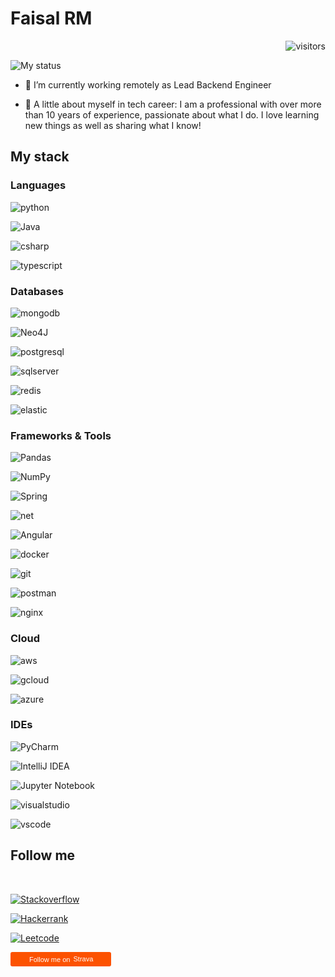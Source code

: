 # Faisal RM

<div  align="right">

  

![visitors](https://visitor-badge.laobi.icu/badge?page_id=github.com/theclai)

</div>

![My status](https://github-readme-stats.vercel.app/api?username=theclai&show_icons=true&show_icons=true&title_color=fff&icon_color=79ff97&text_color=9f9f9f&bg_color=161b22)

  
- 🔭 I’m currently working remotely as Lead Backend Engineer

- 👯 A little about myself in tech career: I am a professional with over more than 10 years of experience, passionate about what I do. I love learning new things as well as sharing what I know!

  

## My stack

  

### Languages

![python](https://img.shields.io/badge/Python-FFD43B?style=for-the-badge&logo=python&logoColor=darkgreen)

![Java](https://img.shields.io/badge/java-%23ED8B00.svg?style=for-the-badge&logo=java&logoColor=white)

![csharp](https://img.shields.io/badge/C%23-239120?style=for-the-badge&logo=c-sharp&logoColor=white)

![typescript](https://img.shields.io/badge/TypeScript-007ACC?style=for-the-badge&logo=typescript&logoColor=white)


### Databases


![mongodb](https://img.shields.io/badge/MongoDB-4EA94B?style=for-the-badge&logo=mongodb&logoColor=white)

![Neo4J](https://img.shields.io/badge/Neo4j-008CC1?style=for-the-badge&logo=neo4j&logoColor=white)

![postgresql](https://img.shields.io/badge/PostgreSQL-316192?style=for-the-badge&logo=postgresql&logoColor=white)

![sqlserver](https://img.shields.io/badge/Microsoft%20SQL%20Sever-CC2927?style=for-the-badge&logo=microsoft%20sql%20server&logoColor=white)

![redis](https://img.shields.io/badge/redis-%23DD0031.svg?&style=for-the-badge&logo=redis&logoColor=white)

![elastic](https://img.shields.io/badge/Elastic_Search-005571?style=for-the-badge&logo=elasticsearch&logoColor=white)

### Frameworks & Tools

![Pandas](https://img.shields.io/badge/pandas-%23150458.svg?style=for-the-badge&logo=pandas&logoColor=white)
  
![NumPy](https://img.shields.io/badge/numpy-%23013243.svg?style=for-the-badge&logo=numpy&logoColor=white)
  
![Spring](https://img.shields.io/badge/spring-%236DB33F.svg?style=for-the-badge&logo=spring&logoColor=white)

![net](https://img.shields.io/badge/.NET-5C2D91?style=for-the-badge&logo=dot-net&logoColor=white)

![Angular](https://img.shields.io/badge/angular-%23DD0031.svg?style=for-the-badge&logo=angular&logoColor=white)

![docker](https://img.shields.io/badge/Docker-2CA5E0?style=for-the-badge&logo=docker&logoColor=white)

![git](https://img.shields.io/badge/Git-F05032?style=for-the-badge&logo=git&logoColor=white)

![postman](https://img.shields.io/badge/Postman-FF6C37?style=for-the-badge&logo=Postman&logoColor=white)

![nginx](https://img.shields.io/badge/Nginx-009639?style=for-the-badge&logo=nginx&logoColor=white)

  

### Cloud

![aws](https://img.shields.io/badge/Amazon_AWS-232F3E?style=for-the-badge&logo=amazon-aws&logoColor=white)

![gcloud](https://img.shields.io/badge/Google_Cloud-4285F4?style=for-the-badge&logo=google-cloud&logoColor=white)

![azure](https://img.shields.io/badge/microsoft%20azure-0089D6?style=for-the-badge&logo=microsoft-azure&logoColor=white)

  
### IDEs

![PyCharm](https://img.shields.io/badge/pycharm-143?style=for-the-badge&logo=pycharm&logoColor=black&color=black&labelColor=green)

![IntelliJ IDEA](https://img.shields.io/badge/IntelliJIDEA-000000.svg?style=for-the-badge&logo=intellij-idea&logoColor=white)

![Jupyter Notebook](https://img.shields.io/badge/jupyter-%23FA0F00.svg?style=for-the-badge&logo=jupyter&logoColor=white)

![visualstudio](https://img.shields.io/badge/Visual_Studio-5C2D91?style=for-the-badge&logo=visual%20studio&logoColor=white)

![vscode](https://img.shields.io/badge/Visual_Studio_Code-0078D4?style=for-the-badge&logo=visual%20studio%20code&logoColor=white)


## Follow me

<div  align="left">

<br>

<!-- <a href="https://www.linkedin.com/in/faisalrahmanm/" target="_blank" rel="noopener noreferrer"><img src="https://img.shields.io/badge/LinkedIn-%230077B5.svg?&style=for-the-badge&logo=linkedin&logoColor=white"  alt="LinkedIn"></a> -->

<a  href="https://stackoverflow.com/users/1519416/theclai" target="_blank" rel="noopener noreferrer"><img src="https://img.shields.io/badge/Stack_Overflow-FE7A16?style=for-the-badge&logo=stack-overflow&logoColor=white" alt="Stackoverflow"></a>

<a  href="https://www.hackerrank.com/Theclai" target="_blank" rel="noopener noreferrer"><img src="https://img.shields.io/badge/-Hackerrank-2EC866?style=for-the-badge&logo=HackerRank&logoColor=white" alt="Hackerrank"></a>
  
<a  href="https://leetcode.com/theclai/" target="_blank" rel="noopener noreferrer"><img src="https://img.shields.io/badge/LeetCode-000000?style=for-the-badge&logo=LeetCode&logoColor=#d16c06" alt="Leetcode"></a>
<br>

<a style="display:inline-block;background-color:#FC5200;color:#fff;padding:5px 10px 5px 30px;font-size:11px;font-family:Helvetica, Arial, sans-serif;white-space:nowrap;text-decoration:none;background-repeat:no-repeat;background-position:10px center;border-radius:3px;background-image:url('https://badges.strava.com/logo-strava-echelon.png')" href='https://strava.com/athletes/74790084' target="_clean">
  Follow me on
  <img src='https://badges.strava.com/logo-strava.png' alt='Strava' style='margin-left:2px;vertical-align:text-bottom' height=13 width=51 />
</a>

<!--

**theclai/theclai** is a ✨ _special_ ✨ repository because its `README.md` (this file) appears on your GitHub profile.

  

Here are some ideas to get you started:

  

- 🔭 I’m currently working on @alterdata

- 🌱 I’m currently learning ...

- 👯 I’m looking to collaborate on ...

- 🤔 I’m looking for help with ...

- 💬 Ask me about ...

- 📫 How to reach me: ...

- 😄 Pronouns: ...

- ⚡ Fun fact: ...

-->
